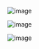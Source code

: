![image](https://user-images.githubusercontent.com/65298005/123542911-a3ddb800-d77e-11eb-9a43-f7a2c17f6191.png)

![image](https://user-images.githubusercontent.com/65298005/123542927-c2dc4a00-d77e-11eb-9cf3-596b4c2613f5.png)

![image](https://user-images.githubusercontent.com/65298005/123542932-ca035800-d77e-11eb-8d2c-3f232a628a65.png)
